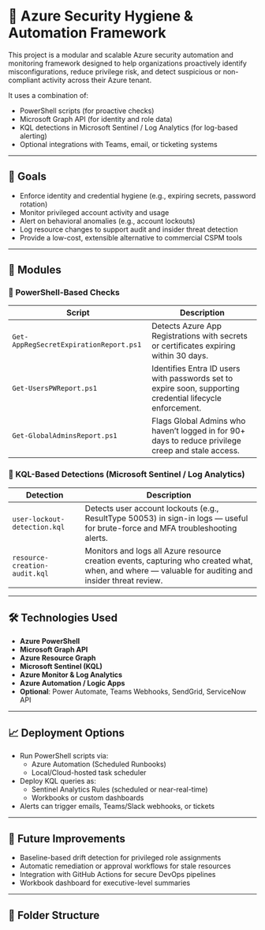 # 🔐 Azure Security Hygiene & Automation Framework

This project is a modular and scalable Azure security automation and monitoring framework designed to help organizations proactively identify misconfigurations, reduce privilege risk, and detect suspicious or non-compliant activity across their Azure tenant.

It uses a combination of:
- PowerShell scripts (for proactive checks)
- Microsoft Graph API (for identity and role data)
- KQL detections in Microsoft Sentinel / Log Analytics (for log-based alerting)
- Optional integrations with Teams, email, or ticketing systems

---

## 📌 Goals

- Enforce identity and credential hygiene (e.g., expiring secrets, password rotation)
- Monitor privileged account activity and usage
- Alert on behavioral anomalies (e.g., account lockouts)
- Log resource changes to support audit and insider threat detection
- Provide a low-cost, extensible alternative to commercial CSPM tools

---

## 🧩 Modules

### 🔹 PowerShell-Based Checks

| Script | Description |
|--------|-------------|
| `Get-AppRegSecretExpirationReport.ps1` | Detects Azure App Registrations with secrets or certificates expiring within 30 days. |
| `Get-UsersPWReport.ps1` | Identifies Entra ID users with passwords set to expire soon, supporting credential lifecycle enforcement. |
| `Get-GlobalAdminsReport.ps1` | Flags Global Admins who haven’t logged in for 90+ days to reduce privilege creep and stale access. |

### 🔹 KQL-Based Detections (Microsoft Sentinel / Log Analytics)

| Detection | Description |
|-----------|-------------|
| `user-lockout-detection.kql` | Detects user account lockouts (e.g., ResultType 50053) in sign-in logs — useful for brute-force and MFA troubleshooting alerts. |
| `resource-creation-audit.kql` | Monitors and logs all Azure resource creation events, capturing who created what, when, and where — valuable for auditing and insider threat review. |

---

## 🛠 Technologies Used

- **Azure PowerShell**
- **Microsoft Graph API**
- **Azure Resource Graph**
- **Microsoft Sentinel (KQL)**
- **Azure Monitor & Log Analytics**
- **Azure Automation / Logic Apps**
- **Optional**: Power Automate, Teams Webhooks, SendGrid, ServiceNow API

---

## 📈 Deployment Options

- Run PowerShell scripts via:
  - Azure Automation (Scheduled Runbooks)
  - Local/Cloud-hosted task scheduler
- Deploy KQL queries as:
  - Sentinel Analytics Rules (scheduled or near-real-time)
  - Workbooks or custom dashboards
- Alerts can trigger emails, Teams/Slack webhooks, or tickets

---

## 🧪 Future Improvements

- Baseline-based drift detection for privileged role assignments
- Automatic remediation or approval workflows for stale resources
- Integration with GitHub Actions for secure DevOps pipelines
- Workbook dashboard for executive-level summaries

---

## 📂 Folder Structure

